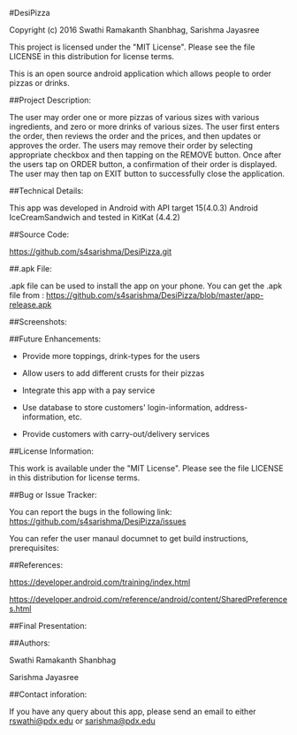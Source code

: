 #DesiPizza

Copyright (c) 2016 Swathi Ramakanth Shanbhag, Sarishma Jayasree

This project is licensed under the "MIT License". Please see the file LICENSE in this distribution for license terms.

This is an open source android application which allows people to order pizzas or drinks.

##Project Description:

The user may order one or more pizzas of various sizes with various ingredients, and zero or more drinks of various sizes. The user first enters the order, then reviews the order and the prices, and then updates or approves the order. The users may remove their order by selecting appropriate checkbox and then tapping on the  REMOVE button.  Once after the users tap on ORDER button, a confirmation of their order is displayed. The user may then tap on EXIT button to successfully close the application. 

##Technical Details:

This app was developed in Android with API target 15(4.0.3) Android IceCreamSandwich and tested in KitKat (4.4.2)

##Source Code:

https://github.com/s4sarishma/DesiPizza.git

##.apk File:

.apk file can be used to install the app on your phone. You can get the .apk file from : https://github.com/s4sarishma/DesiPizza/blob/master/app-release.apk

##Screenshots:



##Future Enhancements:

* Provide more toppings, drink-types for the users

* Allow users to add different crusts for their pizzas

* Integrate this app with a pay service

* Use database to store customers' login-information, address-information, etc.

* Provide customers with carry-out/delivery services


##License Information:

This work is available under the "MIT License". Please see the file LICENSE in this distribution for license terms.

##Bug or Issue Tracker:

You can report the bugs in the following link: https://github.com/s4sarishma/DesiPizza/issues 

You can refer the user manaul documnet to get build instructions, prerequisites:

##References:

https://developer.android.com/training/index.html

https://developer.android.com/reference/android/content/SharedPreferences.html


##Final Presentation: 

##Authors:

Swathi Ramakanth Shanbhag

Sarishma Jayasree

##Contact inforation: 

If you have any query about this app, please send an email to either rswathi@pdx.edu or sarishma@pdx.edu














